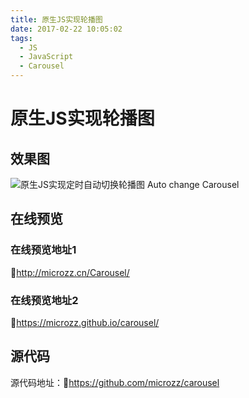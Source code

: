 ```yaml
---
title: 原生JS实现轮播图
date: 2017-02-22 10:05:02
tags:
  - JS
  - JavaScript
  - Carousel
---
```


# 原生JS实现轮播图

## 效果图
![原生JS实现定时自动切换轮播图 Auto change Carousel](https://icdn.microzz.com/20170222_carousel/preview.gif)
## 在线预览
### 在线预览地址1
 🔗http://microzz.cn/Carousel/
### 在线预览地址2
 🔗https://microzz.github.io/carousel/
## 源代码
源代码地址：🔗https://github.com/microzz/carousel


